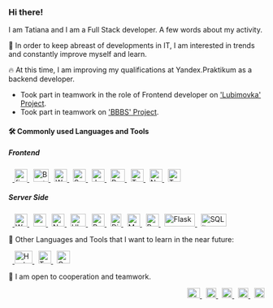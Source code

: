 ### Hi there!

I am Tatiana and I am a Full Stack developer. A few words about my activity.

🌱 In order to keep abreast of developments in IT, I am interested in trends and constantly improve myself and learn.

🔥 At this time, I am improving my qualifications at Yandex.Praktikum as a backend developer.
- Took part in teamwork in the role of Frontend developer on ['Lubimovka' Project](https://github.com/Studio-Yandex-Practicum/lubimovka_frontend).
- Took part in teamwork on ['BBBS' Project](https://github.com/whodef/bbbs).

#### 🛠️ Commonly used Languages and Tools

##### Frontend
<p align="left"> 
  &nbsp;&nbsp;<a href="https://www.figma.com/" target="_blank"> 
    <img src="https://www.vectorlogo.zone/logos/figma/figma-icon.svg" alt="figma" width="25" height="25"/>
  </a>&nbsp;
  <a href="https://getbootstrap.com/" target="_blank"> 
    <img src="https://upload.wikimedia.org/wikipedia/commons/thumb/b/b2/Bootstrap_logo.svg/512px-Bootstrap_logo.svg.png" alt="Bootstrap" width="30" height="25"/>
  </a>&nbsp;
  <a href="https://webpack.js.org/" target="_blank"> 
    <img src="https://coollogo.net/wp-content/uploads/2021/03/Webpack-logo.svg" alt="Webpack" width="25" height="25"/>
  </a>&nbsp;
  <a href="https://sass-lang.com/styleguide/brand" target="_blank"> 
    <img src="https://sass-lang.com/assets/img/styleguide/seal-color-aef0354c.png" alt="Sass" width="25" height="25"/>
  </a>&nbsp;
  <a href="https://www.javascript.com/" target="_blank"> 
    <img src="https://cdn.iconscout.com/icon/free/png-256/javascript-2752148-2284965.png" alt="JavaScript" width="25" height="25"/>
  </a>&nbsp;
  <a href="https://reactjs.org/" target="_blank"> 
    <img src="https://upload.wikimedia.org/wikipedia/commons/thumb/a/a7/React-icon.svg/2300px-React-icon.svg.png" alt="React" width="28" height="25"/>
  </a>&nbsp;
  <a href="https://www.typescriptlang.org/" target="_blank"> 
    <img src="https://upload.wikimedia.org/wikipedia/commons/thumb/4/4c/Typescript_logo_2020.svg/1200px-Typescript_logo_2020.svg.png" alt="TypeScript" width="25" height="25"/>
  </a>&nbsp;
  <a href="https://nextjs.org/" target="_blank"> 
    <img src="https://www.rlogical.com/wp-content/uploads/2021/08/Rlogical-Blog-Images-thumbnail.png" alt="Next.js" width="25" height="25"/>
  </a>&nbsp;
  <a href="https://jestjs.io/" target="_blank"> 
    <img src="https://symbols.getvecta.com/stencil_25/40_jest.5fde12ec22.png" alt="Tests: Jest" width="25" height="25"/>
  </a>
</p>

##### Server Side
<p align="left">
  &nbsp;&nbsp;<a href="https://www.jetbrains.com/pycharm/" target="_blank"> 
    <img src="https://www.helenjoscott.com/wp-content/uploads/2022/03/jb_beam.png" alt="WebStorm" width="25" height="25"/>
  </a>&nbsp;
  <a href="https://expressjs.com/" target="_blank"> 
    <img src="https://pngimage.net/wp-content/uploads/2018/05/express-js-png-5.png" alt="express.js" width="25" height="25"/>
  </a>&nbsp;
  <a href="https://nodejs.org/en/" target="_blank"> 
    <img src="https://devstickers.com/assets/img/pro/kh7x.png" alt="Node.js" width="25" height="25"/>
  </a>&nbsp;
  <a href="https://ubuntu.com/" target="_blank"> 
    <img src="https://1000logos.net/wp-content/uploads/2017/06/Ubuntu-Logo.png" alt="Ubuntu" width="30" height="25"/>
  </a>&nbsp;
  <a href="https://www.python.org/" target="_blank"> 
    <img src="https://upload.wikimedia.org/wikipedia/commons/thumb/c/c3/Python-logo-notext.svg/1200px-Python-logo-notext.svg.png" alt="Python 3" width="25" height="25"/>
  </a>&nbsp;
  <a href="https://www.djangoproject.com/" target="_blank"> 
    <img src="https://seeklogo.com/images/D/django-logo-F46C1DD95E-seeklogo.com.png" alt="Django" width="21" height="25"/>
  </a>&nbsp;
  <a href="https://www.mongodb.com/" target="_blank"> 
    <img src="https://emanueleciriachi.net/wp-content/uploads/2019/01/logo-mongodb-png-mongodb-logo-png-400.png" alt="MongoDB" width="25" height="25"/>
  </a>&nbsp;
  <a href="https://www.postgresql.org/" target="_blank"> 
    <img src="https://upload.wikimedia.org/wikipedia/commons/thumb/2/29/Postgresql_elephant.svg/993px-Postgresql_elephant.svg.png" alt="PostgreSQL" width="25" height="25"/>
  </a>&nbsp;
  <a href="https://flask.palletsprojects.com/en/2.1.x/" target="_blank"> 
    <img src="https://upload.wikimedia.org/wikipedia/commons/thumb/3/3c/Flask_logo.svg/1280px-Flask_logo.svg.png" alt="Flask" width="60" height="25"/>
  </a>&nbsp;
  <a href="https://www.sqlite.org/index.html" target="_blank"> 
    <img src="https://upload.wikimedia.org/wikipedia/commons/thumb/3/38/SQLite370.svg/1280px-SQLite370.svg.png" alt="SQLite" width="50" height="25"/>
  </a>
</p>

🏹 Other Languages and Tools that I want to learn in the near future:
<p align="left">
  &nbsp;&nbsp;<a href="https://www.haskell.org/" target="_blank"> 
    <img src="https://res.cloudinary.com/practicaldev/image/fetch/s--G0P1KX-J--/c_imagga_scale,f_auto,fl_progressive,h_900,q_auto,w_1600/https://thepracticaldev.s3.amazonaws.com/i/5sbbqt9sxzw0sspnr7at.png" alt="Haskell" width="35" height="25"/>
  </a>&nbsp;
  <a href="https://www.tensorflow.org/" target="_blank"> 
    <img src="https://upload.wikimedia.org/wikipedia/commons/thumb/2/2d/Tensorflow_logo.svg/1200px-Tensorflow_logo.svg.png" alt="Tensorflow" width="25" height="25"/>
  </a>&nbsp;
  <a href="https://go.dev/" target="_blank"> 
    <img src="https://realtoughcandy.com/wp-content/uploads/2020/11/golang-gopher.png" alt="Go Lang" width="26" height="25"/>
  </a>
</p>

🤝 I am open to cooperation and teamwork.

<p align="right">
  <a href="mailto:tatiana@seliuk.com">
    <img src="https://cdn.pixabay.com/photo/2019/10/19/17/24/gmail-4561841_1280.png" alt="e-mail" width="25" height="20" />
  </a>&nbsp;
  <a href="https://t.me/whodef" target="_blank">
    <img src="https://www.freeiconspng.com/thumbs/telegram-icon/web-telegram-icon--captiva-iconset--bokehlicia-4.png" alt="Telegram" width="20" height="20" />
  </a>&nbsp;
  <a href="https://www.linkedin.com/in/tatiana-seliuk/" target="_blank">
    <img src="https://upload.wikimedia.org/wikipedia/commons/thumb/c/ca/LinkedIn_logo_initials.png/800px-LinkedIn_logo_initials.png" alt="LinkedIn" width="20" height="20" />
  </a>&nbsp;
  <a href="https://www.instagram.com/whodef/" target="_blank">
     <img src="https://seeklogo.com/images/I/instagram-logo-041EABACE1-seeklogo.com.png" alt="Insta" width="20" height="20" />
   </a>&nbsp;
   <a href="https://twitter.com/whodefinit" target="_blank">
     <img src="https://www.pngall.com/wp-content/uploads/2016/07/Twitter-Download-PNG.png" alt="Twitter" width="20" height="20" />
   </a>
</p>


<!-- 
**whodef/whodef** is a ✨ _special_ ✨ repository because its `README.md` (this file) appears on your GitHub profile.
<a href="https://git-scm.com/" target="_blank"> 
  <img src="https://www.vectorlogo.zone/logos/git-scm/git-scm-icon.svg" alt="Git" width="30" height="30"/>
</a>
<a href="https://nextjs.org/" target="_blank"> 
  <img src="https://icedevera.com/images/skills/frontEnd/next.png" alt="Next.js" width="30" height="30"/>
</a>
<a href="https://www.jetbrains.com/webstorm/" target="_blank">
  <img src="https://seeklogo.com/images/W/webstorm-logo-691E749F21-seeklogo.com.png" alt="WebStorm" width="30" height="30"/>
</a>
<a href="https://www.w3schools.com/html/" target="_blank">
  <img src="https://cryptologos.cc/logos/html-coin-html-logo.png" alt="HTML" width="25" height="25"/>
</a>
<a href="https://www.w3schools.com/css/" target="_blank"> 
  <img src="https://icon-library.com/images/css-xxl_10573.png" alt="CSS" width="25" height="25"/>
</a> 

    

<a href="https://code.visualstudio.com/" target="_blank"> <img src="https://code.visualstudio.com/assets/images/code-stable.png" alt="VS Code" width="30" height="30"/></a>
<a href="https://about.gitlab.com/" target="_blank"> <img src="https://cdn.freebiesupply.com/logos/large/2x/gitlab-logo-svg-vector.svg" alt="GitLab" width="30" height="27"/></a>

Animated GIF:
<img src="https://c.tenor.com/dfyaJw2Yne0AAAAi/meong-cat.gif" alt="Keep calm, just work!" width="100" height="90" />

Pic with Pusheen:
<img src="https://cdn.custom-cursor.com/packs/2991/pusheen-with-laptop-cursor-pack.png" alt="Keep calm, just work!" width="170" height="90" />
Here are some ideas to get you started:

- 🔭 I’m currently working on ...
- 🌱 I’m currently learning ...
- 👯 I’m looking to collaborate on ...
- 🤔 I’m looking for help with ...
- 💬 Ask me about ...
- 📫 How to reach me: ...
- 😄 Pronouns: ...
- ⚡ Fun fact: ...
-->
